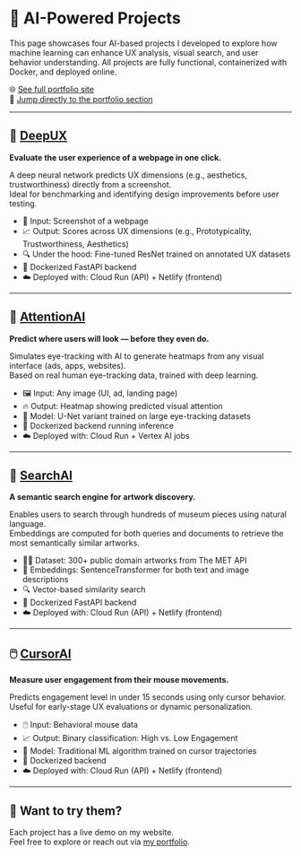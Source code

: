 # 🧠 AI-Powered Projects

This page showcases four AI-based projects I developed to explore how machine learning can enhance UX analysis, visual search, and user behavior understanding. All projects are fully functional, containerized with Docker, and deployed online.

🌐 [See full portfolio site](https://thomaslebras5.wixsite.com/thomaslebras)  
🎯 [Jump directly to the portfolio section](https://thomaslebras5.wixsite.com/thomaslebras/portfolio)

---

## 🎨 [DeepUX](https://thomaslebras5.wixsite.com/thomaslebras/deepux)  
**Evaluate the user experience of a webpage in one click.**

A deep neural network predicts UX dimensions (e.g., aesthetics, trustworthiness) directly from a screenshot.  
Ideal for benchmarking and identifying design improvements before user testing.

- 🧩 Input: Screenshot of a webpage  
- 📈 Output: Scores across UX dimensions (e.g., Prototypicality, Trustworthiness, Aesthetics)  
- 🔍 Under the hood: Fine-tuned ResNet trained on annotated UX datasets  
- 🐳 Dockerized FastAPI backend  
- ☁️ Deployed with: Cloud Run (API) + Netlify (frontend)

---

## 👀 [AttentionAI](https://thomaslebras5.wixsite.com/thomaslebras/attentionai)  
**Predict where users will look — before they even do.**

Simulates eye-tracking with AI to generate heatmaps from any visual interface (ads, apps, websites).  
Based on real human eye-tracking data, trained with deep learning.

- 🖼️ Input: Any image (UI, ad, landing page)  
- 🔥 Output: Heatmap showing predicted visual attention  
- 🧠 Model: U-Net variant trained on large eye-tracking datasets  
- 🐳 Dockerized backend running inference  
- ☁️ Deployed with: Cloud Run + Vertex AI jobs

---

## 🔎 [SearchAI](https://thomaslebras5.wixsite.com/thomaslebras/copie-de-attentionai-1)  
**A semantic search engine for artwork discovery.**

Enables users to search through hundreds of museum pieces using natural language.  
Embeddings are computed for both queries and documents to retrieve the most semantically similar artworks.

- 🧑‍🎨 Dataset: 300+ public domain artworks from The MET API  
- 🧠 Embeddings: SentenceTransformer for both text and image descriptions  
- 🔍 Vector-based similarity search  
- 🐳 Dockerized FastAPI backend  
- ☁️ Deployed with: Cloud Run (API) + Netlify (frontend)

---

## 🖱️ [CursorAI](https://thomaslebras5.wixsite.com/thomaslebras/copie-de-attentionai)  
**Measure user engagement from their mouse movements.**

Predicts engagement level in under 15 seconds using only cursor behavior.  
Useful for early-stage UX evaluations or dynamic personalization.

- 🖱️ Input: Behavioral mouse data  
- 📈 Output: Binary classification: High vs. Low Engagement  
- 🧠 Model: Traditional ML algorithm trained on cursor trajectories  
- 🐳 Dockerized backend  
- ☁️ Deployed with: Cloud Run (API) + Netlify (frontend)

---

## 🧪 Want to try them?

Each project has a live demo on my website.  
Feel free to explore or reach out via [my portfolio](https://thomaslebras5.wixsite.com/thomaslebras).
